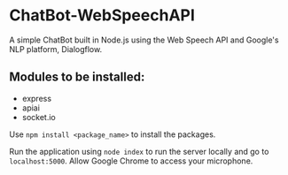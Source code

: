 # ChatBot-WebSpeechAPI
A simple ChatBot built in Node.js using the Web Speech API and Google's NLP platform, Dialogflow.

## Modules to be installed:
- express
- apiai
- socket.io

Use `npm install <package_name>` to install the packages.

Run the application using `node index` to run the server locally and go to `localhost:5000`. Allow Google Chrome to access your microphone.
